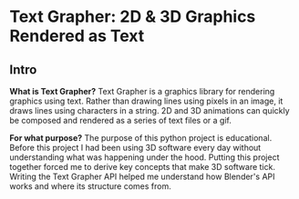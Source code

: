 # Text Grapher: 2D & 3D Graphics Rendered as Text

## Intro

**What is Text Grapher?** Text Grapher is a graphics library for rendering graphics using text. Rather than drawing lines using pixels in an image, it draws lines using characters in a string. 2D and 3D animations can quickly be composed and rendered as a series of text files or a gif.

**For what purpose?** The purpose of this python project is educational. Before this project I had been using 3D software every day without understanding what was happening under the hood. Putting this project together forced me to derive key concepts that make 3D software tick. Writing the Text Grapher API helped me understand how Blender's API works and where its structure comes from. 
